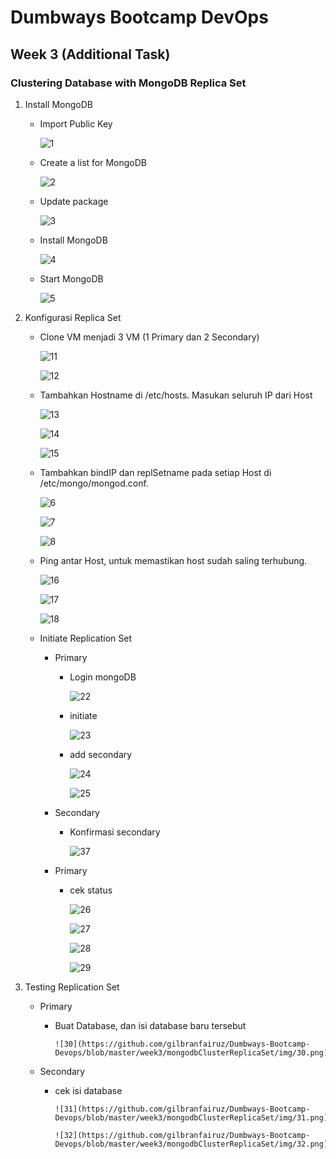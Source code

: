 # Dumbways Bootcamp DevOps
## Week 3 (Additional Task)
### Clustering Database with MongoDB Replica Set

1. Install MongoDB
    - Import Public Key
        
        ![1](https://github.com/gilbranfairuz/Dumbways-Bootcamp-Devops/blob/master/week3/mongodbClusterReplicaSet/img/1.png)

    - Create a list for MongoDB

        ![2](https://github.com/gilbranfairuz/Dumbways-Bootcamp-Devops/blob/master/week3/mongodbClusterReplicaSet/img/2.png)

    - Update package 
        
        ![3](https://github.com/gilbranfairuz/Dumbways-Bootcamp-Devops/blob/master/week3/mongodbClusterReplicaSet/img/3.png)

    - Install MongoDB

        ![4](https://github.com/gilbranfairuz/Dumbways-Bootcamp-Devops/blob/master/week3/mongodbClusterReplicaSet/img/4.png)

    - Start MongoDB

        ![5](https://github.com/gilbranfairuz/Dumbways-Bootcamp-Devops/blob/master/week3/mongodbClusterReplicaSet/img/5.png)

2. Konfigurasi Replica Set
    - Clone VM menjadi 3 VM (1 Primary dan 2 Secondary)

        ![11](https://github.com/gilbranfairuz/Dumbways-Bootcamp-Devops/blob/master/week3/mongodbClusterReplicaSet/img/11.png)

        ![12](https://github.com/gilbranfairuz/Dumbways-Bootcamp-Devops/blob/master/week3/mongodbClusterReplicaSet/img/12.png)


    - Tambahkan Hostname di /etc/hosts. Masukan seluruh IP dari Host

        ![13](https://github.com/gilbranfairuz/Dumbways-Bootcamp-Devops/blob/master/week3/mongodbClusterReplicaSet/img/13.png)

        ![14](https://github.com/gilbranfairuz/Dumbways-Bootcamp-Devops/blob/master/week3/mongodbClusterReplicaSet/img/14.png)

        ![15](https://github.com/gilbranfairuz/Dumbways-Bootcamp-Devops/blob/master/week3/mongodbClusterReplicaSet/img/15.png)

    - Tambahkan bindIP dan replSetname pada setiap Host di /etc/mongo/mongod.conf.

        ![6](https://github.com/gilbranfairuz/Dumbways-Bootcamp-Devops/blob/master/week3/mongodbClusterReplicaSet/img/6.png)

        ![7](https://github.com/gilbranfairuz/Dumbways-Bootcamp-Devops/blob/master/week3/mongodbClusterReplicaSet/img/7.png)

        ![8](https://github.com/gilbranfairuz/Dumbways-Bootcamp-Devops/blob/master/week3/mongodbClusterReplicaSet/img/8.png)

    - Ping antar Host, untuk memastikan host sudah saling terhubung.

        ![16](https://github.com/gilbranfairuz/Dumbways-Bootcamp-Devops/blob/master/week3/mongodbClusterReplicaSet/img/16.png)

        ![17](https://github.com/gilbranfairuz/Dumbways-Bootcamp-Devops/blob/master/week3/mongodbClusterReplicaSet/img/17.png)

        ![18](https://github.com/gilbranfairuz/Dumbways-Bootcamp-Devops/blob/master/week3/mongodbClusterReplicaSet/img/18.png)

    - Initiate Replication Set
      - Primary
        - Login mongoDB

            ![22](https://github.com/gilbranfairuz/Dumbways-Bootcamp-Devops/blob/master/week3/mongodbClusterReplicaSet/img/22.png)

        - initiate 

            ![23](https://github.com/gilbranfairuz/Dumbways-Bootcamp-Devops/blob/master/week3/mongodbClusterReplicaSet/img/23.png)

        - add secondary

            ![24](https://github.com/gilbranfairuz/Dumbways-Bootcamp-Devops/blob/master/week3/mongodbClusterReplicaSet/img/24.png)

            ![25](https://github.com/gilbranfairuz/Dumbways-Bootcamp-Devops/blob/master/week3/mongodbClusterReplicaSet/img/25.png)

      - Secondary
        - Konfirmasi secondary

            ![37](https://github.com/gilbranfairuz/Dumbways-Bootcamp-Devops/blob/master/week3/mongodbClusterReplicaSet/img/37.png)

      - Primary
        - cek status

            ![26](https://github.com/gilbranfairuz/Dumbways-Bootcamp-Devops/blob/master/week3/mongodbClusterReplicaSet/img/26.png)
            
            ![27](https://github.com/gilbranfairuz/Dumbways-Bootcamp-Devops/blob/master/week3/mongodbClusterReplicaSet/img/27.png)
            
            ![28](https://github.com/gilbranfairuz/Dumbways-Bootcamp-Devops/blob/master/week3/mongodbClusterReplicaSet/img/28.png)

            ![29](https://github.com/gilbranfairuz/Dumbways-Bootcamp-Devops/blob/master/week3/mongodbClusterReplicaSet/img/29.png)

3. Testing Replication Set
    - Primary
      - Buat Database, dan isi database baru tersebut
            
            ![30](https://github.com/gilbranfairuz/Dumbways-Bootcamp-Devops/blob/master/week3/mongodbClusterReplicaSet/img/30.png)
  
    - Secondary
      - cek isi database
            
            
            ![31](https://github.com/gilbranfairuz/Dumbways-Bootcamp-Devops/blob/master/week3/mongodbClusterReplicaSet/img/31.png)

            ![32](https://github.com/gilbranfairuz/Dumbways-Bootcamp-Devops/blob/master/week3/mongodbClusterReplicaSet/img/32.png)
